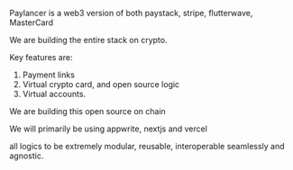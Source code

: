 Paylancer is a web3 version of both paystack, stripe,  flutterwave, MasterCard

We are building the entire stack on crypto.

Key features are:

1. Payment links 
2. Virtual crypto card, and open source logic
3. Virtual accounts.

We are building this open source on chain

We will primarily be using appwrite, nextjs and vercel

all logics to be extremely modular, reusable, interoperable seamlessly and agnostic.